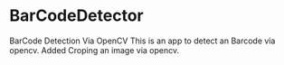 # BarCodeDetector
BarCode Detection Via OpenCV
This is an app to detect an Barcode via opencv.
Added Croping an image via opencv.
